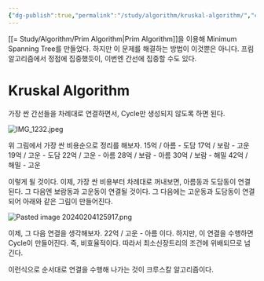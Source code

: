 ```yaml
---
{"dg-publish":true,"permalink":"/study/algorithm/kruskal-algorithm/","created":"2024-02-04T13:01:28.000+09:00","updated":"2025-01-14T15:33:43.000+09:00"}
---
```


[[= Study/Algorithm/Prim Algorithm\|Prim Algorithm]]을 이용해 Minimum Spanning Tree를 만들었다. 하지만 이 문제를 해결하는 방법이 이것뿐은 아니다. 프림 알고리즘에서 정점에 집중했듯이, 이번엔 간선에 집중할 수도 있다.

# Kruskal Algorithm
가장 싼 간선들을 차례대로 연결하면서, Cycle만 생성되지 않도록 하면 된다.

![IMG_1232.jpeg](/img/user/z-Attached%20Files/IMG_1232.jpeg)

위 그림에서 가장 싼 비용순으로 정리를 해보자.
15억 / 아름 - 도담
17억 / 보람 - 고운
19억 / 고운 - 도담
22억 / 고운 - 아름
28억 / 보람 - 아름
30억 / 보람 - 해밀
42억 / 해밀 - 고운

이렇게 될 것이다. 이제, 가장 싼 비용부터 차례대로 꺼내보면, 아름동과 도담동이 연결된다. 그 다음엔 보람동과 고운동이 연결될 것이다. 그 다음에는 고운동과 도담동이 연결되어 아래와 같은 그림이 만들어진다.

![Pasted image 20240204125917.png](/img/user/z-Attached%20Files/Pasted%20image%2020240204125917.png)

이제, 그 다음 연결을 생각해보자. 22억 / 고운 - 아름 이다. 하지만, 이 연결을 수행하면 Cycle이 만들어진다. 즉, 비효율적이다. 따라서 최소신장트리의 조건에 위배되므로 넘긴다.

이런식으로 순서대로 연결을 수행해 나가는 것이 크루스칼 알고리즘이다.